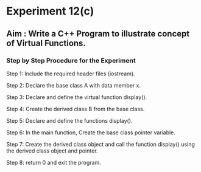 # Experiment 12(c)
## Aim : Write a C++ Program to illustrate concept of Virtual Functions.
### Step by Step Procedure for the Experiment
Step 1: Include the required header files (iostream).

Step 2: Declare the base class A with data member x.

Step 3: Declare and define the virtual function display().

Step 4: Create the derived class B from the base class.

Step 5: Declare and define the functions display().

Step 6: In the main function, Create the base class pointer variable.

Step 7: Create the derived class object and call the function display() using the derived class object and pointer.

Step 8: return 0 and exit the program.
